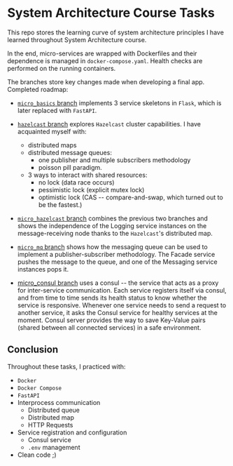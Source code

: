 # System Architecture Course Tasks
This repo stores the learning curve of system architecture principles I have learned throughout System Architecture course.

In the end, micro-services are wrapped with Dockerfiles and their dependence is managed in `docker-compose.yaml`. Health checks are performed on the running containers.

The branches store key changes made when developing a final app. Completed roadmap:
- [`micro_basics` branch](https://github.com/yakorch/SA_Course/tree/micro_basics?tab=readme-ov-file) implements 3 service skeletons in `Flask`, which is later replaced with `FastAPI`.
- [`hazelcast` branch](https://github.com/yakorch/SA_Course/tree/hazelcast?tab=readme-ov-file) explores `Hazelcast` cluster capabilities. I have acquainted myself with:
	- distributed maps
	- distributed message queues:
		- one publisher and multiple subscribers methodology
		- poisson pill paradigm.
	- 3 ways to interact with shared resources:
		- no lock (data race occurs)
		- pessimistic lock (explicit mutex lock)
		- optimistic lock (CAS -- compare-and-swap, which turned out to be the fastest.)

- [`micro_hazelcast` branch](https://github.com/yakorch/SA_Course/tree/hazelcast?tab=readme-ov-file) combines the previous two branches and shows the independence of the Logging service instances on the message-receiving node thanks to the `Hazelcast`'s distributed map.
- [`micro_mq` branch](https://github.com/yakorch/SA_Course/tree/micro_mq) shows how the messaging queue can be used to implement a publisher-subscriber methodology. The Facade service pushes the message to the queue, and one of the Messaging service instances pops it.
- [micro_consul branch](https://github.com/yakorch/SA_Course/tree/micro_consul)  uses a consul -- the service that acts as a proxy for inter-service communication.
	Each service registers itself via consul, and from time to time sends its health status to know whether the service is responsive.
	Whenever one service needs to send a request to another service, it asks the Consul service for healthy services at the moment.
	Consul server provides the way to save Key-Value pairs (shared between all connected services) in a safe environment.

## Conclusion
Throughout these tasks, I practiced with:
- `Docker`
- `Docker Compose`
- `FastAPI`
- Interprocess communication
	- Distributed queue
	- Distributed map
	- HTTP Requests
- Service registration and configuration
	- Consul service
	- `.env` management
- Clean code ;)